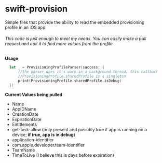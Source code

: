 # swift-provision
Simple files that provide the ability to read the embedded provisioning profile in an iOS app
###### This code is just enough to meet my needs.  You can easily make a pull request and edit it to find more values from the profile

**Usage**
```swift
  let _ = ProvisioningProfileParser(success: {
      //the parser does it's work in a background thread; this callback is now on the main UI thread
      //ProvisioningProfile.sharedProfile is a singleton
      print(ProvisioningProfile.sharedProfile.isDebug)
  })
```

**Current Values being pulled**
- Name
- AppIDName
- CreationDate
- ExpirationDate
- Entitlements
- get-task-allow (only present and possibly true if app is running on a device; **if true, app is in debug**)
- application-identifier
- com.apple.developer.team-identifier
- TeamName
- TimeToLive (I believe this is days before expiration)
